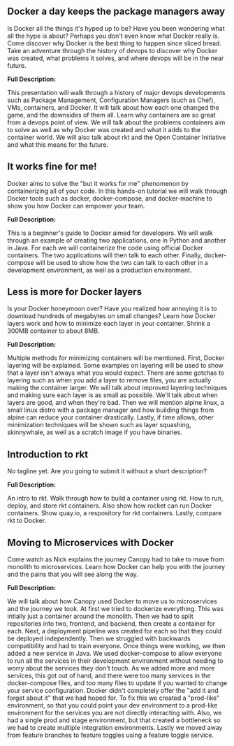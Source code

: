 ## Docker a day keeps the package managers away

Is Docker all the things it's hyped up to be? Have you been wondering what all the hype is about? Perhaps you don't even know what Docker really is. Come discover why Docker is the best thing to happen since sliced bread. Take an adventure through the history of devops to discover why Docker was created, what problems it solves, and where devops will be in the near future. 

**Full Description:**

This presentation will walk through a history of major devops developments such as Package Management, Configuration Managers (such as Chef), VMs, containers, and Docker. It will talk about how each one changed the game, and the downsides of them all. Learn why containers are so great from a devops point of view. We will talk about the problems containers aim to solve as well as why Docker was created and what it adds to the container world. We will also talk about rkt and the Open Container Initiative and what this means for the future.

## It works fine for me!

Docker aims to solve the "but it works for me" phenomenon by containerizing all of your code. In this hands-on tutorial we will walk through Docker tools such as docker, docker-compose, and docker-machine to show you how Docker can empower your team. 

**Full Description:**

This is a beginner's guide to Docker aimed for developers. We will walk through an example of creating two applications, one in Python and another in Java. For each we will containerize the code using official Docker containers. The two applications will then talk to each other. Finally, docker-compose will be used to show how the two can talk to each other in a development environment, as well as a production environment.


## Less is more for Docker layers

Is your Docker honeymoon over? Have you realized how annoying it is to download hundreds of megabytes on small changes? Learn how Docker layers work and how to minimize each layer in your container. Shrink a 300MB container to about 8MB.

**Full Description:**

Multiple methods for minimizing containers will be mentioned. First, Docker layering will be explained. Some examples on layering will be used to show that a layer isn't always what you would expect. There are some gotchas to layering such as when you add a layer to remove files, you are actually making the container larger. We will talk about improved layering techniques and making sure each layer is as small as possible. We'll talk about when layers are good, and when they're bad. Then we will mention alpine linux, a small linux distro with a package manager and how building things from alpine can reduce your container drastically. 
Lastly, if time allows, other minimization techniques will be shown such as layer squashing, skinnywhale, as well as a scratch image if you have binaries. 

## Introduction to rkt

No tagline yet. Are you going to submit it without a short description?

**Full Description:**

An intro to rkt. Walk through how to build a container using rkt. How to run, deploy, and store rkt containers. Also show how rocket can run Docker containers. Show quay.io, a respository for rkt containers. Lastly, compare rkt to Docker.

## Moving to Microservices with Docker

Come watch as Nick explains the journey Canopy had to take to move from monolith to microservices. Learn how Docker can help you with the journey and the pains that you will see along the way.

**Full Description:**

We will talk about how Canopy used Docker to move us to microservices and the journey we took. At first we tried to dockerize everything. This was intially just a container around the monolith. Then we had to split repositories into two, frontend, and backend, then create a container for each. Next, a deployment pipeline was created for each so that they could be deployed independently. Then we struggled with backwards compatibility and had to train everyone. Once things were working, we then added a new service in Java. We used docker-compose to allow everyone to run all the services in their development environment without needing to worry about the services they don't touch. As we added more and more services, this got out of hand, and there were too many services in the docker-compose files, and too many files to update if you wanted to change your service configuration. Docker didn't completely offer the "add it and forget about it" that we had hoped for. To fix this we created a "prod-like" environment, so that you could point your dev environment to a prod-like environment for the services you are not directly interacting with.
Also, we had a single prod and stage environment, but that created a bottleneck so we had to create multiple integration environments. Lastly we moved away from feature branches to feature toggles using a feature toggle service.
